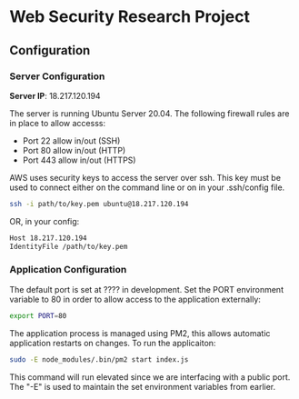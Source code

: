 # Web Security Research Project

## Configuration
### Server Configuration
**Server IP**: 18.217.120.194

The server is running Ubuntu Server 20.04. The following firewall rules are in place to allow accesss:
- Port 22 allow in/out (SSH)
- Port 80 allow in/out (HTTP)
- Port 443 allow in/out (HTTPS) 

AWS uses security keys to access the server over ssh. This key must be used to connect either on the command line or on in your .ssh/config file.

```bash
ssh -i path/to/key.pem ubuntu@18.217.120.194
```

OR, in your config:
```bash
Host 18.217.120.194
IdentityFile /path/to/key.pem
```

### Application Configuration
The default port is set at ???? in development. Set the PORT environment variable to 80 in order to allow access to the application externally:

```bash
export PORT=80
```

The application process is managed using PM2, this allows automatic application restarts on changes. To run the applicaiton:

```bash
sudo -E node_modules/.bin/pm2 start index.js
```

This command will run elevated since we are interfacing with a public port. The "-E" is used to maintain the set environment variables from earlier. 
